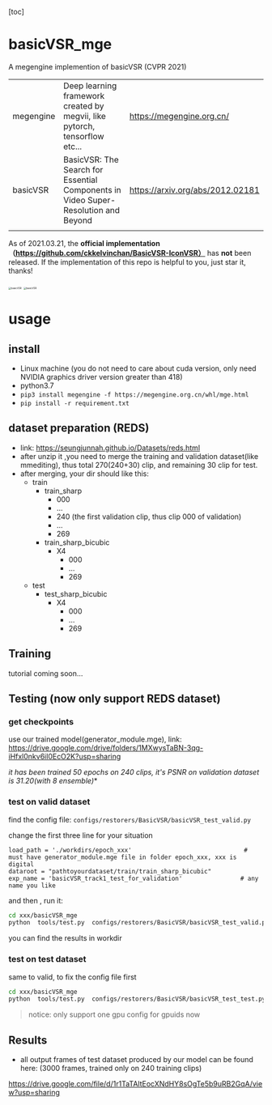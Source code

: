 [toc]

# basicVSR_mge

A megengine implemention of basicVSR (CVPR 2021)

|           |                                                              |                                  |
| --------- | ------------------------------------------------------------ | -------------------------------- |
| megengine | Deep learning framework created by megvii, like pytorch, tensorflow etc... | https://megengine.org.cn/        |
| basicVSR  | BasicVSR: The Search for Essential Components in Video Super-Resolution and Beyond | https://arxiv.org/abs/2012.02181 |
|           |                                                              |                                  |

As of 2021.03.21, the **official implementation（https://github.com/ckkelvinchan/BasicVSR-IconVSR）** has **not** been released. If the implementation of this repo is helpful to you, just star it, thanks!  

<img src="https://z3.ax1x.com/2021/03/21/64aQC6.png" alt="basicVSR" style="zoom: 33%;" />



<img src="https://z3.ax1x.com/2021/03/21/64aB28.png" alt="basicVSR" style="zoom: 33%;" />

# usage

## install

* Linux machine (you do not need to care about cuda version, only need NVIDIA graphics driver version greater than 418)
* python3.7
* `pip3 install megengine -f https://megengine.org.cn/whl/mge.html`
* `pip install -r requirement.txt `



## dataset preparation (REDS)

* link:    https://seungjunnah.github.io/Datasets/reds.html
* after unzip it ,you need to merge the training and validation dataset(like mmediting), thus total 270(240+30) clip, and remaining 30 clip for test.
* after merging,  your dir should like this:
  * train
    * train_sharp
      * 000
      * ...
      * 240 (the first validation clip, thus clip 000 of validation)
      * ...
      * 269
    * train_sharp_bicubic
      * X4
        * 000
        * ...
        * 269
  * test
    * test_sharp_bicubic
      * X4
        * 000
        * ...
        * 269

## Training

tutorial coming soon...



## Testing  (now only support REDS dataset)

### get checkpoints

use our trained model(generator_module.mge),  link:  https://drive.google.com/drive/folders/1MXwysTaBN-3qg-iHfxl0nkv6il0EcO2K?usp=sharing

**it has been trained 50 epochs on 240 clips, it's PSNR on validation dataset is 31.20(with 8* ensemble)**

### test on valid dataset

find the config file:  `configs/restorers/BasicVSR/basicVSR_test_valid.py` 

change the first three line for your situation

```
load_path = './workdirs/epoch_xxx'                               # must have generator_module.mge file in folder epoch_xxx, xxx is digital
dataroot = "pathtoyourdataset/train/train_sharp_bicubic"
exp_name = 'basicVSR_track1_test_for_validation'                # any name you like
```

and then , run  it:

```bash
cd xxx/basicVSR_mge
python  tools/test.py  configs/restorers/BasicVSR/basicVSR_test_valid.py --gpuids 0 -d
```

you can find the results in workdir

### test on test dataset

same to valid, to fix the config file first

```bash
cd xxx/basicVSR_mge
python  tools/test.py  configs/restorers/BasicVSR/basicVSR_test_test.py --gpuids 0 -d
```

> notice: only support one gpu config for gpuids now

## Results

* all output frames of test dataset produced by our model can be found here:  (3000 frames, trained only on 240 training clips)

https://drive.google.com/file/d/1r1TaTAltEocXNdHY8sOgTe5b9uRB2GqA/view?usp=sharing

